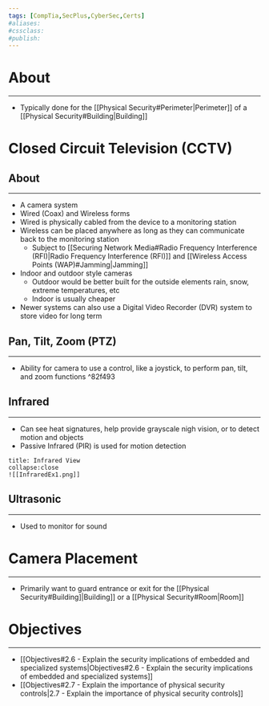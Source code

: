 ```yaml
---
tags: [CompTia,SecPlus,CyberSec,Certs]
#aliases:
#cssclass:
#publish:
---
```


# About
---
- Typically done for the [[Physical Security#Perimeter|Perimeter]] of a [[Physical Security#Building|Building]]

# Closed Circuit Television (CCTV)

## About
---
- A camera system
- Wired (Coax) and Wireless forms
- Wired is physically cabled from the device to a monitoring station
- Wireless can be placed anywhere as long as they can communicate back to the monitoring station
	- Subject to [[Securing Network Media#Radio Frequency Interference (RFI)|Radio Frequency Interference (RFI)]] and [[Wireless Access Points (WAP)#Jamming|Jamming]]
- Indoor and outdoor style cameras
	- Outdoor would be better built for the outside elements rain, snow, extreme temperatures, etc
	- Indoor is usually cheaper
- Newer systems can also use a Digital Video Recorder (DVR) system to store video for long term

## Pan, Tilt, Zoom (PTZ)
---
- Ability for camera to use a control, like a joystick, to perform pan, tilt, and zoom functions ^82f493

## Infrared
---
- Can see heat signatures, help provide grayscale nigh vision, or to detect motion and objects
- Passive Infrared (PIR) is used for motion detection

```ad-example
title: Infrared View
collapse:close
![[InfraredEx1.png]]
```

## Ultrasonic
---
- Used to monitor for sound

# Camera Placement
---
- Primarily want to guard entrance or exit for the [[Physical Security#Building]|Building]] or a [[Physical Security#Room|Room]]

# Objectives
---
- [[Objectives#2.6 - Explain the security implications of embedded and specialized systems|Objectives#2.6 - Explain the security implications of embedded and specialized systems]]
- [[Objectives#2.7 - Explain the importance of physical security controls|2.7 - Explain the importance of physical security controls]]